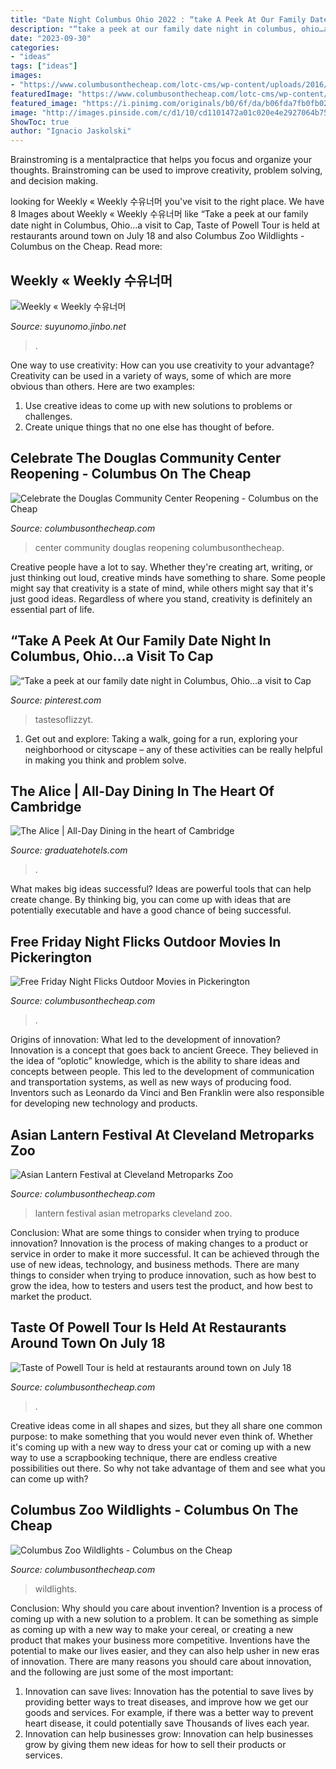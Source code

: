 ```yaml
---
title: "Date Night Columbus Ohio 2022 : “take A Peek At Our Family Date Night In Columbus, Ohio…a Visit To Cap"
description: "“take a peek at our family date night in columbus, ohio…a visit to cap"
date: "2023-09-30"
categories:
- "ideas"
tags: ["ideas"]
images:
- "https://www.columbusonthecheap.com/lotc-cms/wp-content/uploads/2016/05/douglas-community-center-grand-reopening.jpg"
featuredImage: "https://www.columbusonthecheap.com/lotc-cms/wp-content/uploads/2016/05/douglas-community-center-grand-reopening.jpg"
featured_image: "https://i.pinimg.com/originals/b0/6f/da/b06fda7fb0fb02ee7c2936493e3abbb0.jpg"
image: "http://images.pinside.com/c/d1/10/cd1101472a01c020e4e2927064b75b5fbf9b1dc3.gif"
ShowToc: true
author: "Ignacio Jaskolski"
---
```



Brainstroming is a mentalpractice that helps you focus and organize your thoughts. Brainstroming can be used to improve creativity, problem solving, and decision making.

	

		
looking for Weekly « Weekly 수유너머 you've visit to the right place. We have 8 Images about Weekly « Weekly 수유너머 like “Take a peek at our family date night in Columbus, Ohio…a visit to Cap, Taste of Powell Tour is held at restaurants around town on July 18 and also Columbus Zoo Wildlights - Columbus on the Cheap. Read more:
		
    
## Weekly « Weekly 수유너머

<img loading=lazy src="http://images.pinside.com/c/d1/10/cd1101472a01c020e4e2927064b75b5fbf9b1dc3.gif" onerror="this.onerror=null;this.src='https://tse2.mm.bing.net/th?id=OIP.MRS5KFQ12kyr-heRCcIxEQHaJh&amp;pid=15.1';" alt="Weekly « Weekly 수유너머">

_Source: suyunomo.jinbo.net_

>. 

	

One way to use creativity: How can you use creativity to your advantage?
Creativity can be used in a variety of ways, some of which are more obvious than others. Here are two examples: 
1. Use creative ideas to come up with new solutions to problems or challenges.
2. Create unique things that no one else has thought of before.

    
## Celebrate The Douglas Community Center Reopening - Columbus On The Cheap

<img loading=lazy src="https://www.columbusonthecheap.com/lotc-cms/wp-content/uploads/2016/05/douglas-community-center-grand-reopening.jpg" onerror="this.onerror=null;this.src='https://tse1.mm.bing.net/th?id=OIP.gPFddrX_4BgXee1wWv3leQHaF0&amp;pid=15.1';" alt="Celebrate the Douglas Community Center Reopening - Columbus on the Cheap">

_Source: columbusonthecheap.com_

>center community douglas reopening columbusonthecheap. 

	

Creative people have a lot to say. Whether they're creating art, writing, or just thinking out loud, creative minds have something to share. Some people might say that creativity is a state of mind, while others might say that it's just good ideas. Regardless of where you stand, creativity is definitely an essential part of life.

    
## “Take A Peek At Our Family Date Night In Columbus, Ohio…a Visit To Cap

<img loading=lazy src="https://i.pinimg.com/originals/b0/6f/da/b06fda7fb0fb02ee7c2936493e3abbb0.jpg" onerror="this.onerror=null;this.src='https://tse2.mm.bing.net/th?id=OIP.r_GmDc2EfQucAoeSYmOfBQHaLH&amp;pid=15.1';" alt="“Take a peek at our family date night in Columbus, Ohio…a visit to Cap">

_Source: pinterest.com_

>tastesoflizzyt. 

	

1. Get out and explore: Taking a walk, going for a run, exploring your neighborhood or cityscape – any of these activities can be really helpful in making you think and problem solve. 

    
## The Alice | All-Day Dining In The Heart Of Cambridge

<img loading=lazy src="https://www.graduatehotels.com/oxford-uk/wp-content/uploads/sites/38/2021/02/Bell-boy.png" onerror="this.onerror=null;this.src='https://tse4.mm.bing.net/th?id=OIP.9611dmbLGLnLUu64idYJdgHaFU&amp;pid=15.1';" alt="The Alice | All-Day Dining in the heart of Cambridge">

_Source: graduatehotels.com_

>. 

	

What makes big ideas successful?
Ideas are powerful tools that can help create change. By thinking big, you can come up with ideas that are potentially executable and have a good chance of being successful.

    
## Free Friday Night Flicks Outdoor Movies In Pickerington

<img loading=lazy src="https://i1.wp.com/www.columbusonthecheap.com/lotc-cms/wp-content/uploads/2017/05/movies-outdoors.jpg?fit=1200%2C771&amp;ssl=1" onerror="this.onerror=null;this.src='https://tse3.mm.bing.net/th?id=OIP.hizPQ84-SNjpnwrk-FVKDAHaEw&amp;pid=15.1';" alt="Free Friday Night Flicks Outdoor Movies in Pickerington">

_Source: columbusonthecheap.com_

>. 

	

Origins of innovation: What led to the development of innovation?
Innovation is a concept that goes back to ancient Greece. They believed in the idea of “oplotic” knowledge, which is the ability to share ideas and concepts between people. This led to the development of communication and transportation systems, as well as new ways of producing food. Inventors such as Leonardo da Vinci and Ben Franklin were also responsible for developing new technology and products.

    
## Asian Lantern Festival At Cleveland Metroparks Zoo

<img loading=lazy src="https://i1.wp.com/www.columbusonthecheap.com/lotc-cms/wp-content/uploads/2020/08/DSC_5266.jpg?fit=1200%2C924&amp;ssl=1" onerror="this.onerror=null;this.src='https://tse3.mm.bing.net/th?id=OIP.6-kY7JX8ywYJjr-9JLKO8QHaFs&amp;pid=15.1';" alt="Asian Lantern Festival at Cleveland Metroparks Zoo">

_Source: columbusonthecheap.com_

>lantern festival asian metroparks cleveland zoo. 

	

Conclusion: What are some things to consider when trying to produce innovation?
Innovation is the process of making changes to a product or service in order to make it more successful. It can be achieved through the use of new ideas, technology, and business methods. There are many things to consider when trying to produce innovation, such as how best to grow the idea, how to testers and users test the product, and how best to market the product.

    
## Taste Of Powell Tour Is Held At Restaurants Around Town On July 18

<img loading=lazy src="https://i1.wp.com/www.columbusonthecheap.com/lotc-cms/wp-content/uploads/2018/03/a-sandwich-3986330_1920.jpg?fit=1200%2C800&amp;ssl=1" onerror="this.onerror=null;this.src='https://tse2.mm.bing.net/th?id=OIP.OEKjM0q6IZXogVWYidzykAHaE8&amp;pid=15.1';" alt="Taste of Powell Tour is held at restaurants around town on July 18">

_Source: columbusonthecheap.com_

>. 

	

Creative ideas come in all shapes and sizes, but they all share one common purpose: to make something that you would never even think of. Whether it's coming up with a new way to dress your cat or coming up with a new way to use a scrapbooking technique, there are endless creative possibilities out there. So why not take advantage of them and see what you can come up with?

    
## Columbus Zoo Wildlights - Columbus On The Cheap

<img loading=lazy src="https://www.columbusonthecheap.com/lotc-cms/wp-content/uploads/2020/11/Wildlights-5828-Grahm-S.-Jones-Columbus-Zoo-and-Aquarium-scaled.jpg" onerror="this.onerror=null;this.src='https://tse2.mm.bing.net/th?id=OIP.ycPGRFNGByS8fUFa6ucvawHaEK&amp;pid=15.1';" alt="Columbus Zoo Wildlights - Columbus on the Cheap">

_Source: columbusonthecheap.com_

>wildlights. 

	

Conclusion: Why should you care about invention?
Invention is a process of coming up with a new solution to a problem. It can be something as simple as coming up with a new way to make your cereal, or creating a new product that makes your business more competitive. Inventions have the potential to make our lives easier, and they can also help usher in new eras of innovation. There are many reasons you should care about innovation, and the following are just some of the most important: 
1) Innovation can save lives: Innovation has the potential to save lives by providing better ways to treat diseases, and improve how we get our goods and services. For example, if there was a better way to prevent heart disease, it could potentially save Thousands of lives each year. 
2) Innovation can help businesses grow: Innovation can help businesses grow by giving them new ideas for how to sell their products or services.

